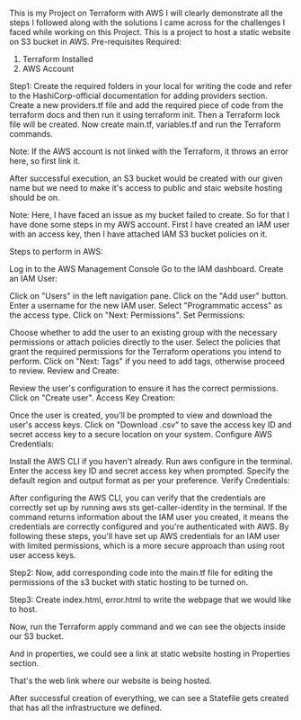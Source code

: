 This is my Project on Terraform with AWS 
I will clearly demonstrate all the steps I followed along with the solutions I came across for the challenges I faced while working on this Project.
This is a project to host a static website on S3 bucket in AWS.
Pre-requisites Required:
1. Terraform Installed
2. AWS Account

Step1:
Create the required folders in your local for writing the code and refer to the HashiCorp-official documentation for adding providers section.
Create a new providers.tf file and add the required piece of code from the terraform docs and then run it using terraform init. Then a Terraform lock file will be created.
Now create main.tf, variables.tf and run the Terraform commands.

Note: If the AWS account is not linked with the Terraform, it throws an error here, so first link it.

After successful execution, an S3 bucket would be created with our given name but we need to make it's access to public and staic website hosting should be on.

Note: Here, I have faced an issue as my bucket failed to create. So for that I have done some steps in my AWS account. First I have created an IAM user with an access key, then
I have attached IAM S3 bucket policies on it.

Steps to perform in AWS:

Log in to the AWS Management Console
Go to the IAM dashboard.
Create an IAM User:

Click on "Users" in the left navigation pane.
Click on the "Add user" button.
Enter a username for the new IAM user.
Select "Programmatic access" as the access type.
Click on "Next: Permissions".
Set Permissions:

Choose whether to add the user to an existing group with the necessary permissions or attach policies directly to the user.
Select the policies that grant the required permissions for the Terraform operations you intend to perform.
Click on "Next: Tags" if you need to add tags, otherwise proceed to review.
Review and Create:

Review the user's configuration to ensure it has the correct permissions.
Click on "Create user".
Access Key Creation:

Once the user is created, you'll be prompted to view and download the user's access keys.
Click on "Download .csv" to save the access key ID and secret access key to a secure location on your system.
Configure AWS Credentials:

Install the AWS CLI if you haven't already.
Run aws configure in the terminal.
Enter the access key ID and secret access key when prompted.
Specify the default region and output format as per your preference.
Verify Credentials:

After configuring the AWS CLI, you can verify that the credentials are correctly set up by running aws sts get-caller-identity in the terminal.
If the command returns information about the IAM user you created, it means the credentials are correctly configured and you're authenticated with AWS.
By following these steps, you'll have set up AWS credentials for an IAM user with limited permissions, which is a more secure approach than using root user access keys.

Step2: Now, add corresponding code into the main.tf file for editing the permissions of the s3 bucket with static hosting to be turned on.

Step3: Create index.html, error.html to write the webpage that we would like to host.

Now, run the Terraform apply command and we can see the objects inside our S3 bucket.

And in properties, we could see a link at static website hosting in Properties section.

That's the web link where our website is being hosted. 

After successful creation of everything, we can see a Statefile gets created that has all the infrastructure we defined. 


